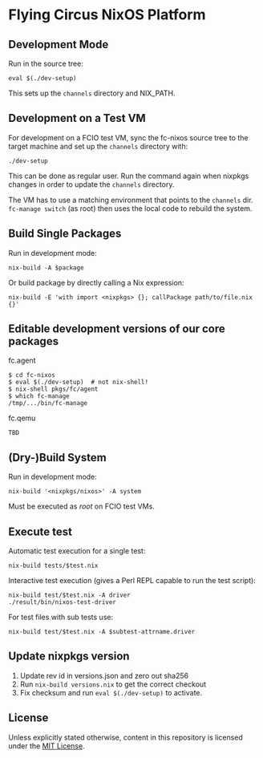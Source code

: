 Flying Circus NixOS Platform
============================

Development Mode
----------------

Run in the source tree:

    eval $(./dev-setup)

This sets up the `channels` directory and NIX_PATH.

Development on a Test VM
------------------------

For development on a FCIO test VM, sync the fc-nixos source tree to the target
machine and set up the `channels` directory with:

    ./dev-setup

This can be done as regular user. Run the command again when nixpkgs changes
in order to update the `channels` directory.

The VM has to use a matching environment that points to the `channels` dir.
`fc-manage switch` (as root) then uses the local code to rebuild the system.


Build Single Packages
---------------------

Run in development mode:

    nix-build -A $package

Or build package by directly calling a Nix expression:

    nix-build -E 'with import <nixpkgs> {}; callPackage path/to/file.nix {}'

Editable development versions of our core packages
--------------------------------------------------

fc.agent

    $ cd fc-nixos
    $ eval $(./dev-setup)  # not nix-shell!
    $ nix-shell pkgs/fc/agent
    $ which fc-manage
    /tmp/.../bin/fc-manage

fc.qemu

    TBD

(Dry-)Build System
------------------

Run in development mode:

    nix-build '<nixpkgs/nixos>' -A system

Must be executed as *root* on FCIO test VMs.

Execute test
------------

Automatic test execution for a single test:

    nix-build tests/$test.nix

Interactive test execution (gives a Perl REPL capable to run the test script):

    nix-build test/$test.nix -A driver
    ./result/bin/nixos-test-driver

For test files with sub tests use:

    nix-build test/$test.nix -A $subtest-attrname.driver


Update nixpkgs version
----------------------

1. Update rev id in versions.json and zero out sha256
2. Run `nix-build versions.nix` to get the correct checkout
3. Fix checksum and run `eval $(./dev-setup)` to activate.


License
-------

Unless explicitly stated otherwise, content in this repository is licensed under the [MIT License](COPYING).
